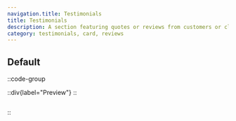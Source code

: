 ```yaml
---
navigation.title: Testimonials
title: Testimonials
description: A section featuring quotes or reviews from customers or clients, used to build trust and showcase positive experiences.
category: testimonials, card, reviews
---
```


## Default

::code-group

::div{label="Preview"}
<Playground url="/landing/testimonials" aspect="5/1"></Playground>
::

```vue [Code]

```

::
